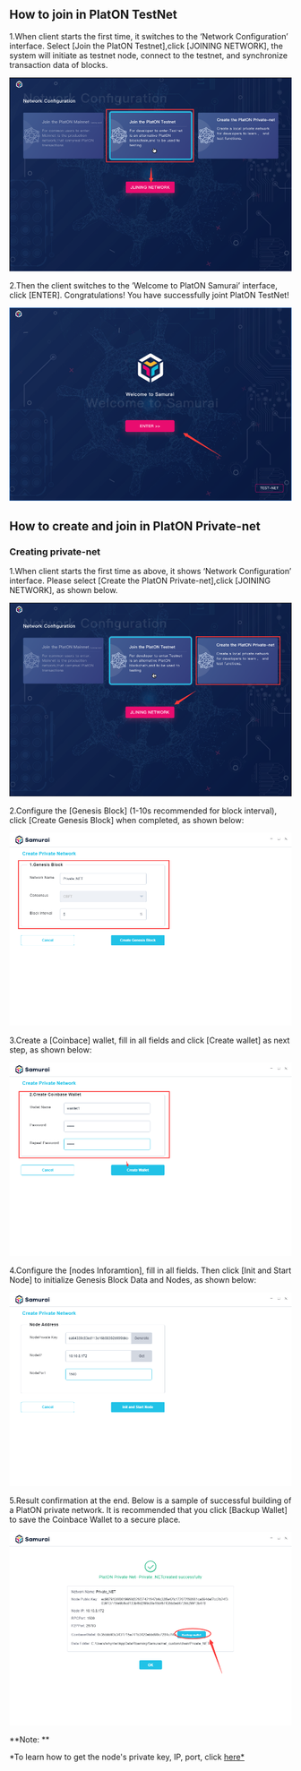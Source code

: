 
## <a name="join_net"></a>How to join in PlatON TestNet

1.When client starts the first time, it switches to the ‘Network Configuration’ interface. Select [Join the PlatON Testnet],click [JOINING NETWORK], the system will initiate as testnet node, connect to the testnet, and synchronize transaction data of blocks.

![Image text](image/Testnet.png)

2.Then the client switches to the ’Welcome to PlatON Samurai’ interface, click [ENTER]. Congratulations! You have successfully joint PlatON TestNet!

![Image text](image/Welcome_to_Samurai.png)


## <a name="create_private"></a>How to create and join in PlatON Private-net

### Creating private-net

1.When client starts the first time as above, it shows ‘Network Configuration’ interface. Please select [Create the PlatON Private-net],click [JOINING NETWORK],  as shown below.

![Image text](image/private-net.png)

2.Configure the [Genesis Block] (1-10s recommended for block interval), click [Create Genesis Block] when completed, as shown below:

![Image text](image/Genesis_Block.png)

3.Create a [Coinbace] wallet, fill in all fields and click [Create wallet] as next step, as shown below:

![Image text](image/Wallet_creation.png)

4.Configure the [nodes Inforamtion], fill in all fields. Then click [Init and Start Node] to initialize Genesis Block Data and Nodes, as shown below:

![Image text](image/Set_nodes.png)

5.Result confirmation at the end. Below is a sample of successful building of a PlatON private network. It is recommended that you click [Backup Wallet] to save the Coinbace Wallet to a secure place.

![Image text](image/Private-net_success.png)

**Note: **

*To learn how to get the node's private key, IP, port, click [here*](https://github.com/PlatONnetwork/wiki/wiki/[English]-Private-Networks)





